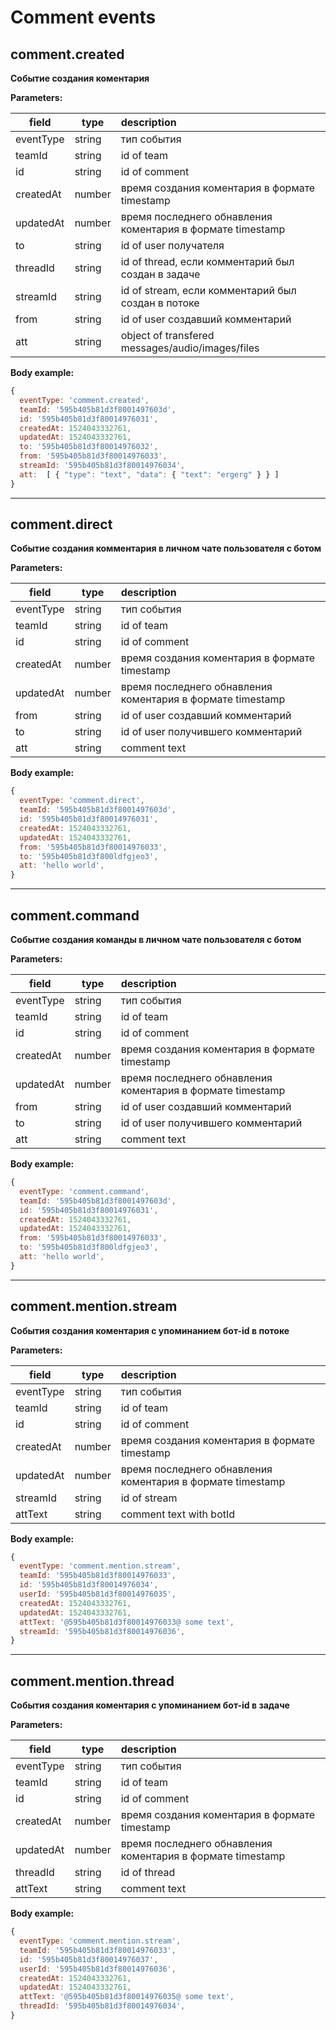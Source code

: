 # Comment events

## comment.created

**Событие создания коментария**

**Parameters:**

| field     | type   | description  |
| --------- |--------| :----------- |
| eventType | string | тип события   |
| teamId    | string | id of team    |
| id        | string | id of comment |
| createdAt | number | время создания коментария в формате timestamp |
| updatedAt | number | время последнего обнавления коментария в формате timestamp |
| to        | string | id of user получателя |
| threadId  | string | id of thread, если комментарий был создан в задаче |
| streamId  | string | id of stream, если комментарий был создан в потоке |
| from      | string | id of user создавший комментарий |
| att   | string | object of transfered messages/audio/images/files |

**Body example:**

```js
{
  eventType: 'comment.created',
  teamId: '595b405b81d3f8001497603d',
  id: '595b405b81d3f80014976031',
  createdAt: 1524043332761,
  updatedAt: 1524043332761,
  to: '595b405b81d3f80014976032',
  from: '595b405b81d3f80014976033',
  streamId: '595b405b81d3f80014976034',
  att:  [ { "type": "text", "data": { "text": "ergerg" } } ]
}
```
------------------------------------------------------------------------------------

## comment.direct

**Событие создания комментария в личном чате пользователя с ботом**

**Parameters:**

| field     | type   | description  |
| --------- |--------| :----------- |
| eventType | string | тип события   |
| teamId    | string | id of team    |
| id        | string | id of comment |
| createdAt | number | время создания коментария в формате timestamp |
| updatedAt | number | время последнего обнавления коментария в формате timestamp |
| from      | string | id of user создавший комментарий |
| to        | string | id of user получившего комментарий |
| att       | string | comment text |


**Body example:**

```js
{
  eventType: 'comment.direct',
  teamId: '595b405b81d3f8001497603d',
  id: '595b405b81d3f80014976031',
  createdAt: 1524043332761,
  updatedAt: 1524043332761,
  from: '595b405b81d3f80014976033',
  to: '595b405b81d3f800ldfgjeo3',
  att: 'hello world',
}
```
------------------------------------------------------------------------------------

## comment.command

**Событие создания команды в личном чате пользователя с ботом**

**Parameters:**

| field     | type   | description  |
| --------- |--------| :----------- |
| eventType | string | тип события   |
| teamId    | string | id of team    |
| id        | string | id of comment |
| createdAt | number | время создания коментария в формате timestamp |
| updatedAt | number | время последнего обнавления коментария в формате timestamp |
| from      | string | id of user создавший комментарий |
| to        | string | id of user получившего комментарий |
| att       | string | comment text |


**Body example:**

```js
{
  eventType: 'comment.command',
  teamId: '595b405b81d3f8001497603d',
  id: '595b405b81d3f80014976031',
  createdAt: 1524043332761,
  updatedAt: 1524043332761,
  from: '595b405b81d3f80014976033',
  to: '595b405b81d3f800ldfgjeo3',
  att: 'hello world',
}
```
------------------------------------------------------------------------------------

## comment.mention.stream

**События создания коментария с упоминанием бот-id в потоке**

**Parameters:**

| field     | type   | description  |
| --------- |--------| :----------- |
| eventType | string | тип события   |
| teamId    | string | id of team    |
| id        | string | id of comment |
| createdAt | number | время создания коментария в формате timestamp |
| updatedAt | number | время последнего обнавления коментария в формате timestamp |
| streamId  | string | id of stream |
| attText   | string | comment text with botId |

**Body example:**

```js
{
  eventType: 'comment.mention.stream',
  teamId: '595b405b81d3f80014976033',
  id: '595b405b81d3f80014976034',
  userId: '595b405b81d3f80014976035',
  createdAt: 1524043332761,
  updatedAt: 1524043332761,
  attText: '@595b405b81d3f80014976033@ some text',
  streamId: '595b405b81d3f80014976036',
}
```
------------------------------------------------------------------------------------

## comment.mention.thread

**События создания коментария с упоминанием бот-id в задаче**


**Parameters:**

| field     | type   | description  |
| --------- |--------| :----------- |
| eventType | string | тип события   |
| teamId    | string | id of team    |
| id        | string | id of comment |
| createdAt | number | время создания коментария в формате timestamp |
| updatedAt | number | время последнего обнавления коментария в формате timestamp |
| threadId  | string | id of thread |
| attText   | string | comment text |


**Body example:**

```js
{
  eventType: 'comment.mention.stream',
  teamId: '595b405b81d3f80014976033',
  id: '595b405b81d3f80014976037',
  userId: '595b405b81d3f80014976036',
  createdAt: 1524043332761,
  updatedAt: 1524043332761,
  attText: '@595b405b81d3f80014976035@ some text',
  threadId: '595b405b81d3f80014976034',
}
```